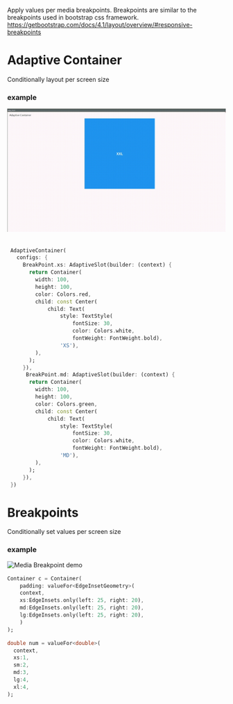 
Apply values per media breakpoints. Breakpoints are similar to the breakpoints used in 
bootstrap css framework.
https://getbootstrap.com/docs/4.1/layout/overview/#responsive-breakpoints

# Adaptive Container
Conditionally layout per screen size

### example
![Adaptive Container demo](example/adaptive_container.gif)

 ```dart

  AdaptiveContainer(
    configs: {
      BreakPoint.xs: AdaptiveSlot(builder: (context) {
        return Container(
          width: 100,
          height: 100,
          color: Colors.red,
          child: const Center(
              child: Text(
                  style: TextStyle(
                      fontSize: 30,
                      color: Colors.white,
                      fontWeight: FontWeight.bold),
                  'XS'),
          ),
        );
      }),
       BreakPoint.md: AdaptiveSlot(builder: (context) {
        return Container(
          width: 100,
          height: 100,
          color: Colors.green,
          child: const Center(
              child: Text(
                  style: TextStyle(
                      fontSize: 30,
                      color: Colors.white,
                      fontWeight: FontWeight.bold),
                  'MD'),
          ),
        );
      }),
  })
```



# Breakpoints

Conditionally set values per screen size

### example
![Media Breakpoint demo](example/example.gif)

```dart
Container c = Container(
    padding: valueFor<EdgeInsetGeometry>(
    context,
    xs:EdgeInsets.only(left: 25, right: 20),
    md:EdgeInsets.only(left: 25, right: 20),
    lg:EdgeInsets.only(left: 25, right: 20),
    )
);
```

```dart
double num = valueFor<double>(
  context, 
  xs:1,
  sm:2,
  md:3,
  lg:4,
  xl:4,
);
 ```
